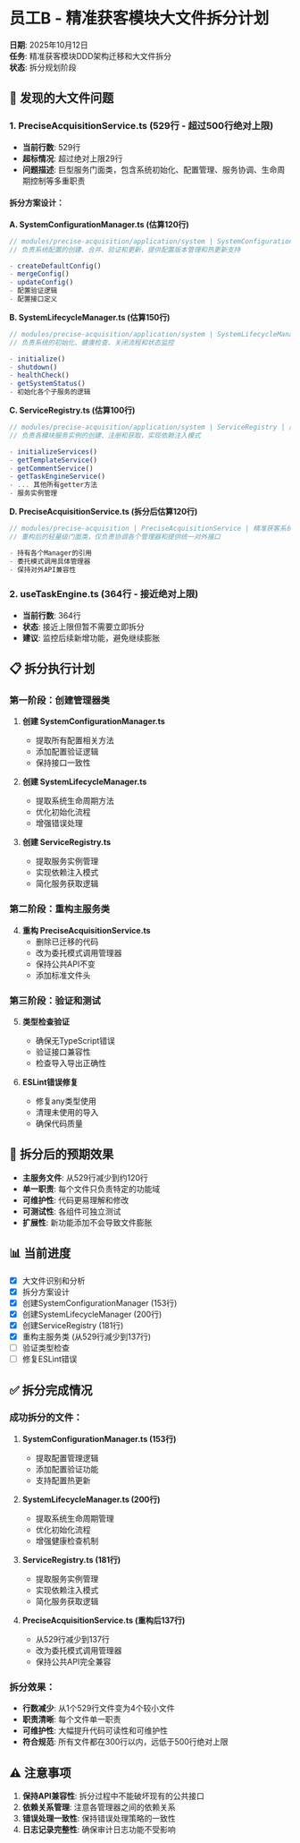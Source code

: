 # 员工B - 精准获客模块大文件拆分计划

**日期**: 2025年10月12日  
**任务**: 精准获客模块DDD架构迁移和大文件拆分  
**状态**: 拆分规划阶段

## 🚨 发现的大文件问题

### 1. PreciseAcquisitionService.ts (529行 - 超过500行绝对上限)
- **当前行数**: 529行
- **超标情况**: 超过绝对上限29行
- **问题描述**: 巨型服务门面类，包含系统初始化、配置管理、服务协调、生命周期控制等多重职责

#### 拆分方案设计：

**A. SystemConfigurationManager.ts (估算120行)**
```typescript
// modules/precise-acquisition/application/system | SystemConfigurationManager | 系统配置管理器
// 负责系统配置的创建、合并、验证和更新，提供配置版本管理和热更新支持

- createDefaultConfig()
- mergeConfig()
- updateConfig()
- 配置验证逻辑
- 配置接口定义
```

**B. SystemLifecycleManager.ts (估算150行)**
```typescript
// modules/precise-acquisition/application/system | SystemLifecycleManager | 系统生命周期管理器
// 负责系统的初始化、健康检查、关闭流程和状态监控

- initialize()
- shutdown()
- healthCheck()
- getSystemStatus()
- 初始化各个子服务的逻辑
```

**C. ServiceRegistry.ts (估算100行)**
```typescript
// modules/precise-acquisition/application/system | ServiceRegistry | 服务注册表
// 负责各模块服务实例的创建、注册和获取，实现依赖注入模式

- initializeServices()
- getTemplateService()
- getCommentService()
- getTaskEngineService()
- ... 其他所有getter方法
- 服务实例管理
```

**D. PreciseAcquisitionService.ts (拆分后估算120行)**
```typescript
// modules/precise-acquisition | PreciseAcquisitionService | 精准获客系统服务门面（重构版）
// 重构后的轻量级门面类，仅负责协调各个管理器和提供统一对外接口

- 持有各个Manager的引用
- 委托模式调用具体管理器
- 保持对外API兼容性
```

### 2. useTaskEngine.ts (364行 - 接近绝对上限)
- **当前行数**: 364行
- **状态**: 接近上限但暂不需要立即拆分
- **建议**: 监控后续新增功能，避免继续膨胀

## 📋 拆分执行计划

### 第一阶段：创建管理器类
1. **创建 SystemConfigurationManager.ts**
   - 提取所有配置相关方法
   - 添加配置验证逻辑
   - 保持接口一致性

2. **创建 SystemLifecycleManager.ts**
   - 提取系统生命周期方法
   - 优化初始化流程
   - 增强错误处理

3. **创建 ServiceRegistry.ts**
   - 提取服务实例管理
   - 实现依赖注入模式
   - 简化服务获取逻辑

### 第二阶段：重构主服务类
4. **重构 PreciseAcquisitionService.ts**
   - 删除已迁移的代码
   - 改为委托模式调用管理器
   - 保持公共API不变
   - 添加标准文件头

### 第三阶段：验证和测试
5. **类型检查验证**
   - 确保无TypeScript错误
   - 验证接口兼容性
   - 检查导入导出正确性

6. **ESLint错误修复**
   - 修复any类型使用
   - 清理未使用的导入
   - 确保代码质量

## 🎯 拆分后的预期效果

- **主服务文件**: 从529行减少到约120行
- **单一职责**: 每个文件只负责特定的功能域
- **可维护性**: 代码更易理解和修改
- **可测试性**: 各组件可独立测试
- **扩展性**: 新功能添加不会导致文件膨胀

## 📊 当前进度

- [x] 大文件识别和分析
- [x] 拆分方案设计
- [x] 创建SystemConfigurationManager (153行)
- [x] 创建SystemLifecycleManager (200行)
- [x] 创建ServiceRegistry (181行)
- [x] 重构主服务类 (从529行减少到137行)
- [ ] 验证类型检查
- [ ] 修复ESLint错误

## ✅ 拆分完成情况

### 成功拆分的文件：

1. **SystemConfigurationManager.ts (153行)**
   - 提取配置管理逻辑
   - 添加配置验证功能
   - 支持配置热更新

2. **SystemLifecycleManager.ts (200行)**
   - 提取系统生命周期管理
   - 优化初始化流程
   - 增强健康检查机制

3. **ServiceRegistry.ts (181行)**
   - 提取服务实例管理
   - 实现依赖注入模式
   - 简化服务获取逻辑

4. **PreciseAcquisitionService.ts (重构后137行)**
   - 从529行减少到137行
   - 改为委托模式调用管理器
   - 保持公共API完全兼容

### 拆分效果：
- **行数减少**: 从1个529行文件变为4个较小文件
- **职责清晰**: 每个文件单一职责
- **可维护性**: 大幅提升代码可读性和可维护性
- **符合规范**: 所有文件都在300行以内，远低于500行绝对上限

## ⚠️ 注意事项

1. **保持API兼容性**: 拆分过程中不能破坏现有的公共接口
2. **依赖关系管理**: 注意各管理器之间的依赖关系
3. **错误处理一致性**: 保持错误处理策略的一致性
4. **日志记录完整性**: 确保审计日志功能不受影响